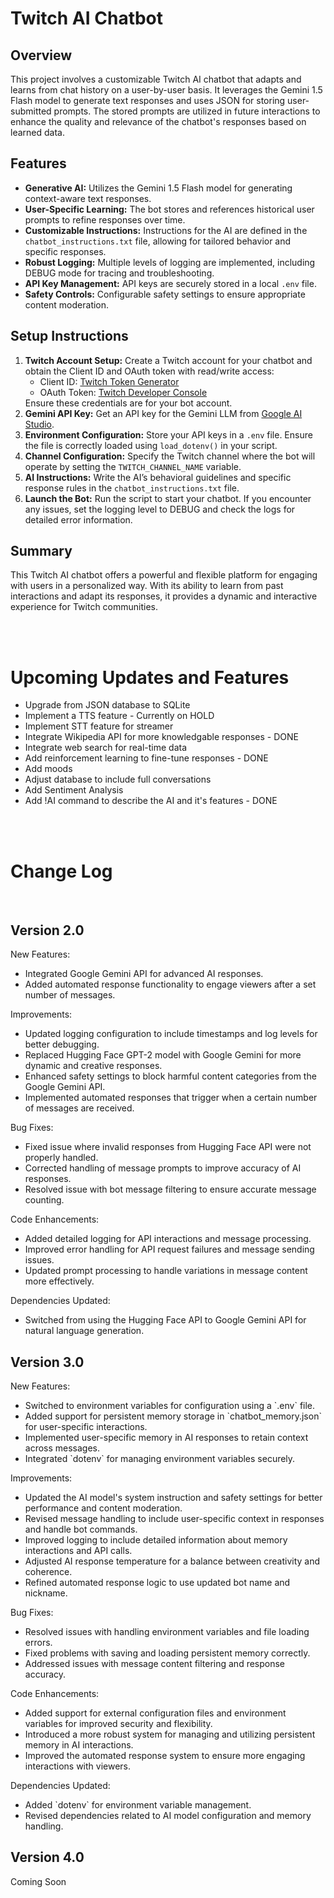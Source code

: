 <body>
    <h1>Twitch AI Chatbot</h1>
    <h2>Overview</h2>
    <p>This project involves a customizable Twitch AI chatbot that adapts and learns from chat history on a user-by-user basis. It leverages the Gemini 1.5 Flash model to generate text responses and uses JSON for storing user-submitted prompts. The stored prompts are utilized in future interactions to enhance the quality and relevance of the chatbot's responses based on learned data.</p>
    <h2>Features</h2>
    <ul>
        <li><strong>Generative AI:</strong> Utilizes the Gemini 1.5 Flash model for generating context-aware text responses.</li>
        <li><strong>User-Specific Learning:</strong> The bot stores and references historical user prompts to refine responses over time.</li>
        <li><strong>Customizable Instructions:</strong> Instructions for the AI are defined in the <code>chatbot_instructions.txt</code> file, allowing for tailored behavior and specific responses.</li>
        <li><strong>Robust Logging:</strong> Multiple levels of logging are implemented, including DEBUG mode for tracing and troubleshooting.</li>
        <li><strong>API Key Management:</strong> API keys are securely stored in a local <code>.env</code> file.</li>
        <li><strong>Safety Controls:</strong> Configurable safety settings to ensure appropriate content moderation.</li>
    </ul>
    <h2>Setup Instructions</h2>
    <ol>
        <li><strong>Twitch Account Setup:</strong> Create a Twitch account for your chatbot and obtain the Client ID and OAuth token with read/write access:
            <ul>
                <li>Client ID: <a href="https://twitchtokengenerator.com" target="_blank">Twitch Token Generator</a></li>
                <li>OAuth Token: <a href="https://dev.twitch.tv/console" target="_blank">Twitch Developer Console</a></li>
            </ul>
            Ensure these credentials are for your bot account.</li>
        <li><strong>Gemini API Key:</strong> Get an API key for the Gemini LLM from <a href="https://aistudio.google.com/app/apikey" target="_blank">Google AI Studio</a>.</li>
        <li><strong>Environment Configuration:</strong> Store your API keys in a <code>.env</code> file. Ensure the file is correctly loaded using <code>load_dotenv()</code> in your script.</li>
        <li><strong>Channel Configuration:</strong> Specify the Twitch channel where the bot will operate by setting the <code>TWITCH_CHANNEL_NAME</code> variable.</li>
        <li><strong>AI Instructions:</strong> Write the AI’s behavioral guidelines and specific response rules in the <code>chatbot_instructions.txt</code> file.</li>
        <li><strong>Launch the Bot:</strong> Run the script to start your chatbot. If you encounter any issues, set the logging level to DEBUG and check the logs for detailed error information.</li>
    </ol>
    <h2>Summary</h2>
    <p>This Twitch AI chatbot offers a powerful and flexible platform for engaging with users in a personalized way. With its ability to learn from past interactions and adapt its responses, it provides a dynamic and interactive experience for Twitch communities.</p>
    <br>
    <br>
    <h1>Upcoming Updates and Features</h1>
    <ul>
        <li>Upgrade from JSON database to SQLite</li>
        <li>Implement a TTS feature - Currently on HOLD</li>
        <li>Implement STT feature for streamer</li>
        <li>Integrate Wikipedia API for more knowledgable responses - DONE</li>
        <li>Integrate web search for real-time data</li>
        <li>Add reinforcement learning to fine-tune responses - DONE</li>
        <li>Add moods</li>
        <li>Adjust database to include full conversations</li>
        <li>Add Sentiment Analysis</li>
        <li>Add !AI command to describe the AI and it's features - DONE</li>
    </ul>
    <br>
    <br>
<body>
    <h1>Change Log</h1>
    <br>
    <div class="version">
        <h2>Version 2.0</h2>
        <div class="section">
            <div class="section-title">New Features:</div>
            <ul>
                <li>Integrated Google Gemini API for advanced AI responses.</li>
                <li>Added automated response functionality to engage viewers after a set number of messages.</li>
            </ul>
        </div>
        <div class="section">
            <div class="section-title">Improvements:</div>
            <ul>
                <li>Updated logging configuration to include timestamps and log levels for better debugging.</li>
                <li>Replaced Hugging Face GPT-2 model with Google Gemini for more dynamic and creative responses.</li>
                <li>Enhanced safety settings to block harmful content categories from the Google Gemini API.</li>
                <li>Implemented automated responses that trigger when a certain number of messages are received.</li>
            </ul>
        </div>
        <div class="section">
            <div class="section-title">Bug Fixes:</div>
            <ul>
                <li>Fixed issue where invalid responses from Hugging Face API were not properly handled.</li>
                <li>Corrected handling of message prompts to improve accuracy of AI responses.</li>
                <li>Resolved issue with bot message filtering to ensure accurate message counting.</li>
            </ul>
        </div>
        <div class="section">
            <div class="section-title">Code Enhancements:</div>
            <ul>
                <li>Added detailed logging for API interactions and message processing.</li>
                <li>Improved error handling for API request failures and message sending issues.</li>
                <li>Updated prompt processing to handle variations in message content more effectively.</li>
            </ul>
        </div>
        <div class="section">
            <div class="section-title">Dependencies Updated:</div>
            <ul>
                <li>Switched from using the Hugging Face API to Google Gemini API for natural language generation.</li>
            </ul>
        </div>
    </div>
<div class="version">
        <h2>Version 3.0</h2>
        <div class="section">
            <div class="section-title">New Features:</div>
            <ul>
                <li>Switched to environment variables for configuration using a `.env` file.</li>
                <li>Added support for persistent memory storage in `chatbot_memory.json` for user-specific interactions.</li>
                <li>Implemented user-specific memory in AI responses to retain context across messages.</li>
                <li>Integrated `dotenv` for managing environment variables securely.</li>
            </ul>
        </div>
        <div class="section">
            <div class="section-title">Improvements:</div>
            <ul>
                <li>Updated the AI model's system instruction and safety settings for better performance and content moderation.</li>
                <li>Revised message handling to include user-specific context in responses and handle bot commands.</li>
                <li>Improved logging to include detailed information about memory interactions and API calls.</li>
                <li>Adjusted AI response temperature for a balance between creativity and coherence.</li>
                <li>Refined automated response logic to use updated bot name and nickname.</li>
            </ul>
        </div>
        <div class="section">
            <div class="section-title">Bug Fixes:</div>
            <ul>
                <li>Resolved issues with handling environment variables and file loading errors.</li>
                <li>Fixed problems with saving and loading persistent memory correctly.</li>
                <li>Addressed issues with message content filtering and response accuracy.</li>
            </ul>
        </div>
        <div class="section">
            <div class="section-title">Code Enhancements:</div>
            <ul>
                <li>Added support for external configuration files and environment variables for improved security and flexibility.</li>
                <li>Introduced a more robust system for managing and utilizing persistent memory in AI interactions.</li>
                <li>Improved the automated response system to ensure more engaging interactions with viewers.</li>
            </ul>
        </div>
        <div class="section">
            <div class="section-title">Dependencies Updated:</div>
            <ul>
                <li>Added `dotenv` for environment variable management.</li>
                <li>Revised dependencies related to AI model configuration and memory handling.</li>
            </ul>
        </div>
    </div>
    <div class="version">
        <h2>Version 4.0</h2>
<p>Coming Soon</p>
</body>
</html>
